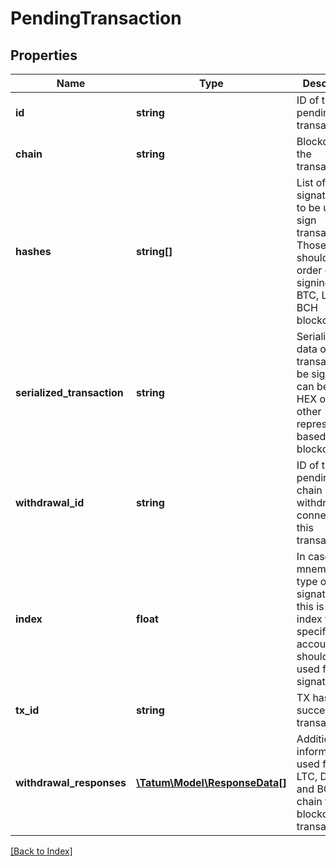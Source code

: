 # PendingTransaction

## Properties

Name | Type | Description | Notes
------------ | ------------- | ------------- | -------------
**id** | **string** | ID of the pending transaction |
**chain** | **string** | Blockchain of the transaction |
**hashes** | **string[]** | List of the signature Ids to be used to sign transaction. Those hashes should be in order of signing for the BTC, LTC or BCH blockchains. |
**serialized_transaction** | **string** | Serialized data of the transaction to be signed. It can be JSON, HEX or any other representation based on the blockchain. |
**withdrawal_id** | **string** | ID of the pending off-chain withdrawal connected to this transaction | [optional]
**index** | **float** | In case of mnemonic type of signature Id, this is the index to the specific account that should be used for signature. | [optional]
**tx_id** | **string** | TX hash of successful transaction. | [optional]
**withdrawal_responses** | [**\Tatum\Model\ResponseData[]**](ResponseData.md) | Additional information used for BTC, LTC, DOGE and BCH off-chain to blockchain transactions. | [optional]

[[Back to Index]](../index.md)
